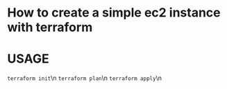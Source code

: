 # How to create a simple ec2 instance with terraform


# USAGE

```terraform init```\n
```terraform plan```\n
```terraform apply```\n
